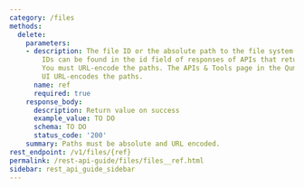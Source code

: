 ```yaml
---
category: /files
methods:
  delete:
    parameters:
    - description: The file ID or the absolute path to the file system object. File
        IDs can be found in the id field of responses of APIs that return file attributes.
        You must URL-encode the paths. The APIs & Tools page in the Qumulo Core Web
        UI URL-encodes the paths.
      name: ref
      required: true
    response_body:
      description: Return value on success
      example_value: TO DO
      schema: TO DO
      status_code: '200'
    summary: Paths must be absolute and URL encoded.
rest_endpoint: /v1/files/{ref}
permalink: /rest-api-guide/files/files__ref.html
sidebar: rest_api_guide_sidebar
---
```


